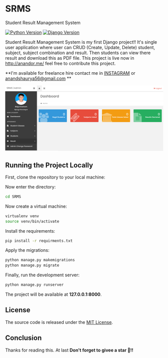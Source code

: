 # SRMS
Student Result Management System

[![Python Version](https://img.shields.io/badge/Python-3.7.1-brightgreen.svg)](https://python.org)
[![Django Version](https://img.shields.io/badge/Django-2.1-green.svg)](https://djangoproject.com)

Student Result Management System is my first Django project!! It's single user application where user can CRUD (Create, Update, Delete) student, subject, subject combination and result. Then students can view there result and download this as PDF file. This project is live now in http://anandor.me/ feel free to contribute this project.

**I'm available for freelance hire contact me in [INSTAGRAM](https://www.instagram.com/anand_shaurya011//) or anandshaurya56@gmail.com **

![Dashboard](Screenshots/dashboard.png "SRMS Dashboard")

## Running the Project Locally

First, clone the repository to your local machine:


Now enter the directory:  

```bash
cd SRMS
```
Now create a virtual machine:  
```bash
virtualenv venv  
source venv/bin/activate
```
Install the requirements:

```bash
pip install -r requirments.txt
```

Apply the migrations:

```bash
python manage.py makemigrations
python manage.py migrate
```

Finally, run the development server:

```bash
python manage.py runserver
```

The project will be available at **127.0.0.1:8000**.

## License

The source code is released under the [MIT License](https://anandor.me).
## Conclusion
Thanks for reading this. At last **Don't forget to givee a star 🌟!!**
